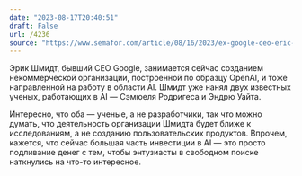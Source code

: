 ```yaml
---
date: "2023-08-17T20:40:51"
draft: False
url: /4236
source: "https://www.semafor.com/article/08/16/2023/ex-google-ceo-eric-schmidt-to-launch-ai-science-moonshot"
---
```


Эрик Шмидт, бывший CEO Google, занимается сейчас созданием некоммерческой организации, построенной по образцу OpenAI, и тоже направленной на работу в области AI. Шмидт уже нанял двух известных ученых, работающих в AI — Сэмюеля Родригеса и Эндрю Уайта.

Интересно, что оба — ученые, а не разработчики, так что можно думать, что деятельность организации Шмидта будет ближе к исследованиям, а не созданию пользовательских продуктов. Впрочем, кажется, что сейчас большая часть инвестиции в AI — это просто подливание денег с тем, чтобы энтузиасты в свободном поиске наткнулись на что-то интересное.
